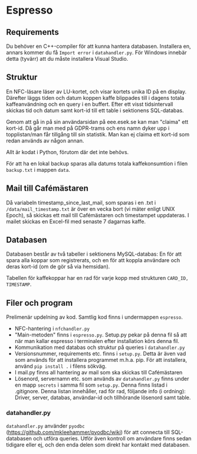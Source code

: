 # Espresso

## Requirements

Du behöver en C++-compiler för att kunna hantera databasen. Installera en, annars kommer du få `Import error` i `datahandler.py`. För Windows innebär detta (tyvärr) att du måste installera Visual Studio.

## Struktur

En NFC-läsare läser av LU-kortet, och visar kortets unika ID på en display. Därefter läggs tiden och datum koppen kaffe blippades till i dagens totala kaffeanvändning och en query i en buffert. Efter ett visst tidsintervall skickas tid och datum samt kort-id till ett table i sektionens SQL-databas.

Genom att gå in på sin användarsidan på eee.esek.se kan man "claima" ett kort-id. Då går man med på GDPR-trams och ens namn dyker upp i topplistan/man får tillgång till sin statistik. Man kan ej claima ett kort-id som redan används av någon annan.

Allt är kodat i Python, förutom där det inte behövs.

För att ha en lokal backup sparas alla datums totala kaffekonsumtion i filen `backup.txt` i mappen `data`.

## Mail till Cafémästaren

Då variabeln timestamp_since_last_mail, som sparas i en .txt i `/data/mail_timestamp.txt` är över en vecka bort (vi mäter enligt UNIX Epoch), så skickas ett mail till Cafémästaren och timestampet uppdateras. I mailet skickas en Excel-fil med senaste 7 dagarnas kaffe.

## Databasen

Databasen består av två tabeller i sektionens MySQL-databas: En för att spara alla koppar som registrerats, och en för att koppla användare och deras kort-id (om de gör så via hemsidan).

Tabellen för kaffekoppar har en rad för varje kopp med strukturen `CARD_ID, TIMESTAMP`.

## Filer och program

Prelimenär updelning av kod. Samtlig kod finns i undermappen `espresso`.

* NFC-hantering i `nfchandler.py`
* "Main-metoden" finns i `espresso.py`. Setup.py pekar på denna fil så att när man kallar espresso i terminalen efter installation körs denna fil.
* Kommunikation med databas och struktur på queries i `datahandler.py`
* Versionsnummer, requirements etc. finns i `setup.py`. Detta är även vad som används för att installera programmet m.h.a. pip. För att installera, använd `pip install .` i filens sökväg.
* I mail.py finns all hantering av mail som ska skickas till Cafémästaren
* Lösenord, servernamn etc. som används av `datahandler.py` finns under en mapp `secrets` i samma fil som `setup.py`. Denna finns listad i .gitignore. Denna listan innehåller, rad för rad, följande info (i ordning): Driver, server, databas, användar-id och tillhörande lösenord samt table.

### datahandler.py

`datahandler.py` använder `pyodbc` (<https://github.com/mkleehammer/pyodbc/wiki>) för att connecta till SQL-databasen och utföra queries. Utför även kontroll om användare finns sedan tidigare eller ej, och den enda delen som direkt har kontakt med databasen.